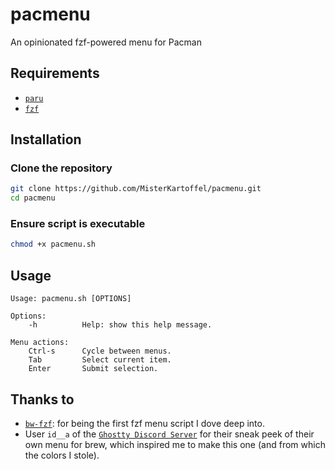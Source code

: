 # pacmenu

An opinionated fzf-powered menu for Pacman

## Requirements

- [`paru`](https://github.com/Morganamilo/paru)
- [`fzf`](https://github.com/junegunn/fzf)

## Installation

### Clone the repository

```sh
git clone https://github.com/MisterKartoffel/pacmenu.git
cd pacmenu
```

### Ensure script is executable

```sh
chmod +x pacmenu.sh
```

## Usage

```text
Usage: pacmenu.sh [OPTIONS]

Options:
    -h          Help: show this help message.

Menu actions:
    Ctrl-s      Cycle between menus.
    Tab         Select current item.
    Enter       Submit selection.
```

## Thanks to

- [`bw-fzf`](https://github.com/radityaharya/bw-fzf): for being the first fzf menu script I dove deep into.
- User `id__a` of the [`Ghostty Discord Server`](https://discord.gg/ghostty) for their sneak peek of their own menu for brew, which inspired me to make this one (and from which the colors I stole).
